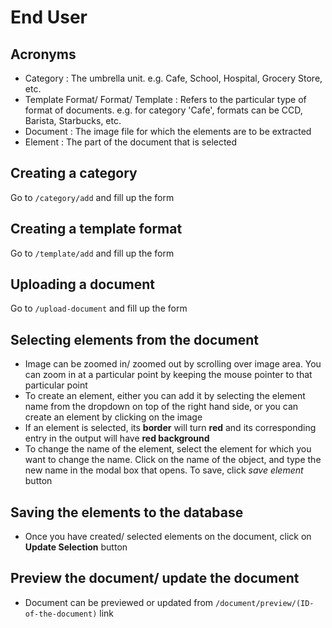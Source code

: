 # End User

## Acronyms

- Category : The umbrella unit. e.g. Cafe, School, Hospital, Grocery Store, etc.
- Template Format/ Format/ Template : Refers to the particular type of format of documents. e.g. for category 'Cafe', formats can be CCD, Barista, Starbucks, etc.
- Document : The image file for which the elements are to be extracted
- Element : The part of the document that is selected

## Creating a category

Go to `/category/add` and fill up the form

## Creating a template format 

Go to `/template/add` and fill up the form

## Uploading a document

Go to `/upload-document` and fill up the form

## Selecting elements from the document

- Image can be zoomed in/ zoomed out by scrolling over image area. 
  You can zoom in at a particular point by keeping the mouse pointer to that particular point
- To create an element, either you can add it by selecting the element name from the dropdown on top of the right hand side, or you can create an element by clicking on the image
- If an element is selected, its **border** will turn **red** and its corresponding entry in the output will have **red background**
- To change the name of the element, select the element for which you want to change the name. Click on the name of the object, and type the new name in the modal box that opens. To save, click *save element* button

## Saving the elements to the database

- Once you have created/ selected elements on the document, click on **Update Selection** button

## Preview the document/ update the document

- Document can be previewed or updated from `/document/preview/(ID-of-the-document)` link